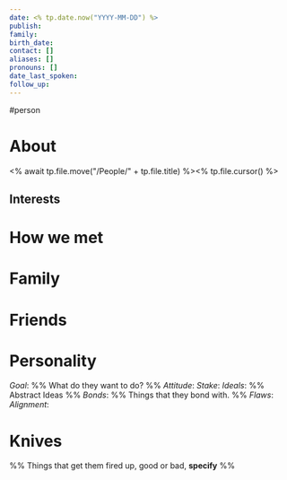 ```yaml
---
date: <% tp.date.now("YYYY-MM-DD") %>
publish: 
family: 
birth_date:
contact: []
aliases: []
pronouns: []
date_last_spoken: 
follow_up: 
---
```

#person
# About
<% await tp.file.move("/People/" + tp.file.title) %><% tp.file.cursor() %>
## Interests

# How we met

# Family

# Friends

# Personality
*Goal*: %% What do they want to do? %%
	*Attitude*:
	*Stake*:
*Ideals*: %% Abstract Ideas %%
*Bonds*: %% Things that they bond with. %%
*Flaws*:
*Alignment*:

# Knives
%% Things that get them fired up, good or bad, **specify** %%
